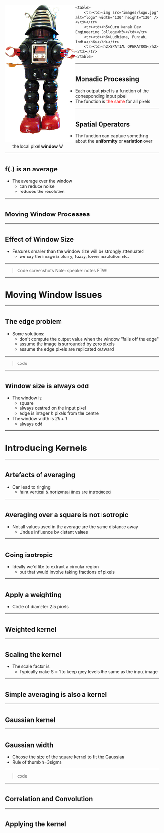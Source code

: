 <link rel="stylesheet" href="css/theme/white.css" id="theme">

<!--section data-background-video="video.mp4,video.webm"-->

<div id="container">
  <div id="left" align="left"><img src="images/bot.gif" alt="bot" width="230" height="450" align="left"/></div>
  <div id="right">

	<table>
		<tr><td><img src="images/logo.jpg" alt="logo" width="130" height="130" /></td></tr>
		<tr><td><h5>Guru Nanak Dev Engineering College<h5></td></tr>
		<tr><td><h6>Ludhiana, Punjab, India</h6></td></tr>
		<tr><td><h2>SPATIAL OPERATORS</h2></td></tr>
	</table>

  </div>
</div>

---

# <h2>Monadic Processing</h2>

* Each output pixel is a function of the corresponding input pixel
* The function is <span style="color:red">the same</span> for all pixels

---

# <h2>Spatial Operators</h2>

* The function can capture something about the <strong>uniformity</strong> or <b>variation</b> over the local pixel <strong>window</strong> W

---

# <h2>f(.) is an average</h2> 

* The average over the window
  - can reduce noise
  - reduces the resolution

---

# <h2>Moving Window Processes</h2>

---

# <h2>Effect of Window Size</h2>

* Features smaller than the window size will be strongly attenuated
  - we say the image is blurry, fuzzy, lower resolution etc.

---

> Code screenshots
Note: speaker notes FTW!

---

# Moving Window Issues

---

# <h2>The edge problem</h2>

* Some solutions:
  - don'<!--'-->t compute the output value when the window "falls off the edge"
  - assume the image is surrounded by zero pixels
  - assume the edge pixels are replicated outward

---

> code

---

# <h2>Window size is always odd</h2>

* The window is:
  - square
  - always centred on the input pixel
  - edge is integer <i>h</i> pixels from the centre
* The window width is <i>2h + 1</i>
  - always odd

---

# Introducing Kernels

---

# <h2>Artefacts of averaging</h2>

* Can lead to ringing
  - faint vertical & horizontal lines are introduced

---

# <h2>Averaging over a square is not isotropic</h2>

* Not all values used in the average are the same distance away
  - Undue influence by distant values

---

# <h2>Going isotropic</h2>

* Ideally we'<!--'-->d like to extract a circular region
  - but that would involve taking fractions of pixels

---

# <h2>Apply a weighting</h2>

* Circle of diameter 2.5 pixels

---

# <h2>Weighted kernel</h2>

---

# <h2>Scaling the kernel</h2>

* The scale factor is 
  - Typically make S = 1 to keep grey levels the same as the input image

---

# <h2>Simple averaging is also a kernel</h2>

---

# <h2>Gaussian kernel</h2>

---

# <h2>Gaussian width</h2>

* Choose the size of the square kernel to fit the Gaussian
* Rule of thumb h=3sigma

---

>code

---

# <h2>Correlation and Convolution</h2>

---

# <h2>Applying the kernel</h2>
